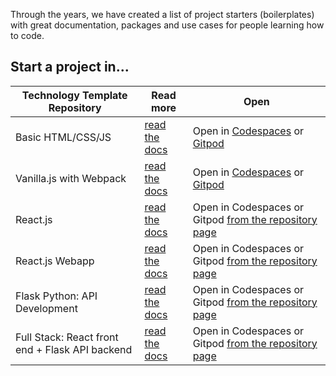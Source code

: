 Through the years, we have created a list of project starters (boilerplates) with great documentation, packages and use cases for people learning how to code.

## Start a project in...

| Technology Template Repository | Read more | Open |
| ---------- | --------- | ------- |
| Basic HTML/CSS/JS | [read the docs](https://4geeks.com/docs/start/start-html-project) | Open in [Codespaces](https://github.com/codespaces/new/?repo=4GeeksAcademy/html-hello) or [Gitpod](https://gitpod.io#https://github.com/4GeeksAcademy/html-hello.git) |
| Vanilla.js with Webpack | [read the docs](https://4geeks.com/docs/start/start-vanillajs-4geeks-template) | Open in [Codespaces](https://github.com/codespaces/new/?repo=4GeeksAcademy/vanillajs-hello) or [Gitpod](https://gitpod.io#https://github.com/4GeeksAcademy/vanillajs-hello) |
| React.js | [read the docs](https://4geeks.com/docs/start/sstart-react-flux) | Open in Codespaces or Gitpod [from the repository page](https://github.com/4GeeksAcademy/react-hello) |
| React.js Webapp | [read the docs](https://github.com/4GeeksAcademy/Templates-Boilerplates/blob/master/docs/starters/flux.md) | Open in Codespaces or Gitpod [from the repository page](https://github.com/4GeeksAcademy/react-hello-webapp) |
| Flask Python: API Development | [read the docs](https://github.com/4GeeksAcademy/Templates-Boilerplates/blob/master/docs/start-flask.md) | Open in Codespaces or Gitpod [from the repository page](https://github.com/4GeeksAcademy/flask-rest-hello) |
| Full Stack: React front end + Flask API backend | [read the docs](https://github.com/4GeeksAcademy/Templates-Boilerplates/blob/master/docs/starters/react-flask.md) | Open in Codespaces or Gitpod [from the repository page](https://github.com/4GeeksAcademy/react-flask-hello) |
